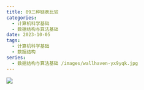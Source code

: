 ```yaml
---
title: 09三种链表比较
categories:
  - 计算机科学基础
  - 数据结构与算法基础
date: 2023-10-05
tags:
  - 计算机科学基础
  - 数据结构
series:
  - 数据结构与算法基础 /images/wallhaven-yx9yqk.jpg
---
```


![](/images/posts/Pasted%20image%2020231005150114.png)